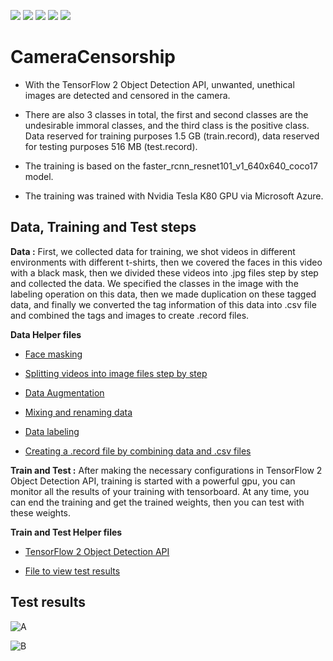  ![](https://img.shields.io/badge/microsoft%20azure-0089D6?style=for-the-badge&logo=microsoft-azure&logoColor=white) ![](https://img.shields.io/badge/Ubuntu-E95420?style=for-the-badge&logo=ubuntu&logoColor=white) ![](https://img.shields.io/badge/NVIDIA-Tesla%20K80-76B900?style=for-the-badge&logo=nvidia&logoColor=white) ![](https://img.shields.io/badge/Python-14354C?style=for-the-badge&logo=python&logoColor=white) ![](https://img.shields.io/badge/TensorFlow%20-%23FF6F00.svg?&style=for-the-badge&logo=TensorFlow&logoColor=white)
 
# **CameraCensorship**

* With the TensorFlow 2 Object Detection API, unwanted, unethical images are detected and censored in the camera.

* There are also 3 classes in total, the first and second classes are the undesirable immoral classes, and the third class is the positive class. Data reserved for training purposes 1.5 GB (train.record), data reserved for testing purposes 516 MB (test.record).

* The training is based on the faster_rcnn_resnet101_v1_640x640_coco17 model.

* The training was trained with Nvidia Tesla K80 GPU via Microsoft Azure.


## Data, Training and Test steps

**Data :** First, we collected data for training, we shot videos in different environments with different t-shirts, then we covered the faces in this video with a black mask, then we divided these videos into .jpg files step by step and collected the data. We specified the classes in the image with the labeling operation on this data, then we made duplication on these tagged data, and finally we converted the tag information of this data into .csv file and combined the tags and images to create .record files.

**Data Helper files**

* [Face masking](/FaceCensorshipInData/)

* [Splitting videos into image files step by step](/FinalDataAndCSV/SplitVideoToPictures.py)

* [Data Augmentation](https://github.com/omerfarukkkoc/data_augmentation_for_labeled_images)

* [Mixing and renaming data](/FinalDataAndCSV/DataShuffle.py)

* [Data labeling](https://github.com/tzutalin/labelImg)


* [Creating a .record file by combining data and .csv files](/FinalDataAndCSV/generate_tfrecord.py)

**Train and Test :** After making the necessary configurations in TensorFlow 2 Object Detection API, training is started with a powerful gpu, you can monitor all the results of your training with tensorboard. At any time, you can end the training and get the trained weights, then you can test with these weights.

**Train and Test Helper files**

* [TensorFlow 2 Object Detection API](https://github.com/tensorflow/models)

* [File to view test results](/RunModel/TestModel.py)


## Test results

![A](https://user-images.githubusercontent.com/54184905/123063638-46600900-d416-11eb-8426-f0b996e55064.png)

![B](https://user-images.githubusercontent.com/54184905/123063650-47913600-d416-11eb-9b4f-7835bbee0bb8.png)
